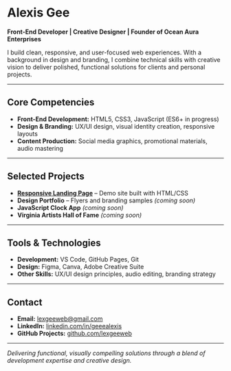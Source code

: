 # Alexis Gee  
**Front-End Developer | Creative Designer | Founder of Ocean Aura Enterprises**  

I build clean, responsive, and user-focused web experiences. With a background in design and branding, I combine technical skills with creative vision to deliver polished, functional solutions for clients and personal projects.  

---

## Core Competencies
- **Front-End Development:** HTML5, CSS3, JavaScript (ES6+ in progress)  
- **Design & Branding:** UX/UI design, visual identity creation, responsive layouts  
- **Content Production:** Social media graphics, promotional materials, audio mastering  

---

## Selected Projects
- [**Responsive Landing Page**](https://lexgeeweb.github.io/responsive-landing-page/) – Demo site built with HTML/CSS  
- **Design Portfolio** – Flyers and branding samples *(coming soon)*  
- **JavaScript Clock App** *(coming soon)*
- **Virginia Artists Hall of Fame** *(coming soon)*

---

## Tools & Technologies
- **Development:** VS Code, GitHub Pages, Git  
- **Design:** Figma, Canva, Adobe Creative Suite  
- **Other Skills:** UX/UI design principles, audio editing, branding strategy  

---

## Contact
- **Email:** [lexgeeweb@gmail.com](mailto:lexgeeweb@gmail.com)  
- **LinkedIn:** [linkedin.com/in/geeealexis](https://www.linkedin.com/in/geeealexis)  
- **GitHub Projects:** [github.com/lexgeeweb](https://github.com/lexgeeweb?tab=repositories)  

---

*Delivering functional, visually compelling solutions through a blend of development expertise and creative design.*
